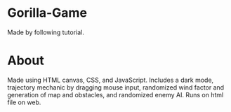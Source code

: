 # Gorilla-Game
Made by following tutorial. 

# About

Made using HTML canvas, CSS, and JavaScript. Includes a dark mode, trajectory mechanic by dragging mouse input, randomized wind factor and generation of map and obstacles, and randomized enemy AI. Runs on html file on web.
